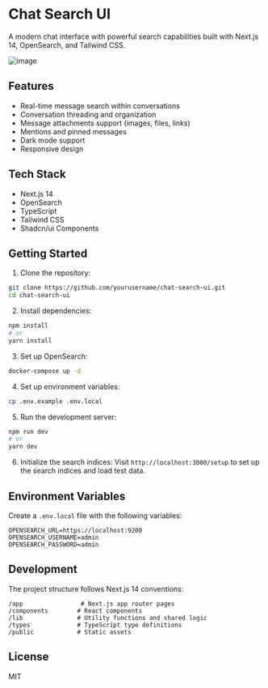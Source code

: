 # Chat Search UI

A modern chat interface with powerful search capabilities built with Next.js 14, OpenSearch, and Tailwind CSS.

![image](https://github.com/user-attachments/assets/f0fa04cc-3ae6-4a76-8a06-905811ad1607)


## Features

- Real-time message search within conversations
- Conversation threading and organization
- Message attachments support (images, files, links)
- Mentions and pinned messages
- Dark mode support
- Responsive design

## Tech Stack

- Next.js 14
- OpenSearch
- TypeScript
- Tailwind CSS
- Shadcn/ui Components

## Getting Started

1. Clone the repository:
```bash
git clone https://github.com/yourusername/chat-search-ui.git
cd chat-search-ui
```

2. Install dependencies:
```bash
npm install
# or
yarn install
```

3. Set up OpenSearch:
```bash
docker-compose up -d
```

4. Set up environment variables:
```bash
cp .env.example .env.local
```

5. Run the development server:
```bash
npm run dev
# or
yarn dev
```

6. Initialize the search indices:
Visit `http://localhost:3000/setup` to set up the search indices and load test data.

## Environment Variables

Create a `.env.local` file with the following variables:

```env
OPENSEARCH_URL=https://localhost:9200
OPENSEARCH_USERNAME=admin
OPENSEARCH_PASSWORD=admin
```

## Development

The project structure follows Next.js 14 conventions:

```
/app                # Next.js app router pages
/components        # React components
/lib               # Utility functions and shared logic
/types             # TypeScript type definitions
/public            # Static assets
```

## License

MIT
